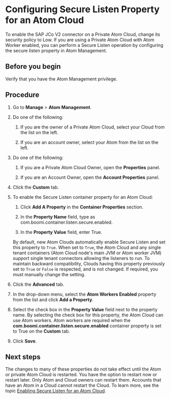 # Configuring Secure Listen Property for an Atom Cloud 

<head>
  <meta name="guidename" content="Integration"/>
  <meta name="context" content="GUID-0ec89fea-3bc4-4b7e-9bc2-3ad0d5a9fae1"/>
</head>


To enable the SAP JCo V2 connector on a Private Atom Cloud, change its security policy to Low. If you are using a Private Atom Cloud with Atom Worker enabled, you can perform a Secure Listen operation by configuring the secure listen property in Atom Management.

## Before you begin

Verify that you have the Atom Management privilege.

## Procedure

1.  Go to **Manage** \> **Atom Management**.

2.  Do one of the following:

    1.  If you are the owner of a Private Atom Cloud, select your Cloud from the list on the left.

    2.  If you are an account owner, select your Atom from the list on the left.

3.  Do one of the following:

    1.  If you are a Private Atom Cloud Owner, open the **Properties** panel.

    2.  If you are an Account Owner, open the **Account Properties** panel.

4.  Click the **Custom** tab.

5.  To enable the Secure Listen container property for an Atom Cloud:

    1.  Click **Add A Property** in the **Container Properties** section.

    2.  In the **Property Name** field, type as com.boomi.container.listen.secure.enabled.

    3.  In the **Property Value** field, enter True.

    By default, new Atom Clouds automatically enable Secure Listen and set this property to `True`. When set to `True`, the Atom Cloud and any single tenant containers \(Atom Cloud node's main JVM or Atom worker JVM\) support single tenant connectors allowing the listeners to run. To maintain backward compatibility, Clouds having this property previously set to `True` or `False` is respected, and is not changed. If required, you must manually change the setting.

6.  Click the **Advanced** tab.

7.  In the drop-down menu, select the **Atom Workers Enabled** property from the list and click **Add a Property**.

8.  Select the check box in the **Property Value** field next to the property name. By selecting the check box for this property, the Atom Cloud can use Atom workers. Atom workers are required when the **com.boomi.container.listen.secure.enabled** container property is set to True on the **Custom** tab.

9.  Click **Save**.

## Next steps

The changes to many of these properties do not take effect until the Atom or private Atom Cloud is restarted. You have the option to restart now or restart later. Only Atom and Cloud owners can restart them. Accounts that have an Atom in a Cloud cannot restart the Cloud. To learn more, see the topic [Enabling Secure Listen for an Atom Cloud](https://developer.boomi.com/docs/Connectors/DevelopConnectors/SecureListen/Configuring_an_atom_cloud_for_secure_listen).